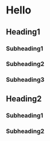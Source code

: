 # Hello

## Heading1

### Subheading1
### Subheading2
### Subheading3

## Heading2

### Subheading1
### Subheading2
